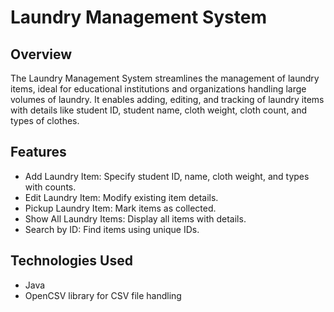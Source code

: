 # Laundry Management System

## Overview
The Laundry Management System streamlines the management of laundry items, ideal for educational institutions and organizations handling large volumes of laundry. It enables adding, editing, and tracking of laundry items with details like student ID, student name, cloth weight, cloth count, and types of clothes.

## Features
- Add Laundry Item: Specify student ID, name, cloth weight, and types with counts.
- Edit Laundry Item: Modify existing item details.
- Pickup Laundry Item: Mark items as collected.
- Show All Laundry Items: Display all items with details.
- Search by ID: Find items using unique IDs.

## Technologies Used
- Java
- OpenCSV library for CSV file handling

